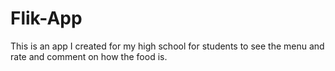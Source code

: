 # Flik-App
This is an app I created for my high school for students to see the menu and rate and comment on how the food is.
